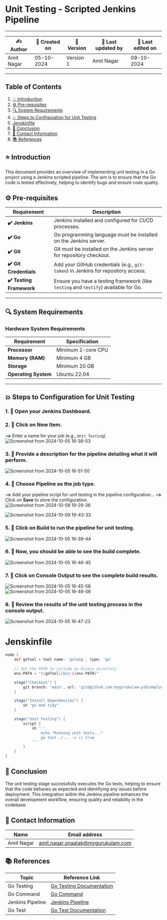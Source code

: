 # Unit Testing - Scripted Jenkins Pipeline

---

| ✍ Author      | 📅 Created on  | 📌 Version    | 📝 Last updated by | 📅 Last edited on |
|---------------|----------------|---------------|-------------------|-------------------|
| Amit Nagar     | 05-10-2024     | Version 1     | Amit Nagar        | 09-10-2024        |

---

## Table of Contents
1. [💥 Introduction](#-introduction)
2. [⚙️ Pre-requisites](#-pre-requisites)
3. [🔍 System Requirements](#-system-requirements)
4. [💥 Steps to Configuration for Unit Testing](#-steps-to-configuration-for-unit-testing)
5. [Jenskinfile](#jenkinsfile)
6. [📛 Conclusion](#-conclusion)
7. [📧 Contact Information](#-contact-information)
8. [📚 References](#-references)

## ⭐ Introduction
This document provides an overview of implementing unit testing in a Go project using a Jenkins scripted pipeline. The aim is to ensure that the Go code is tested effectively, helping to identify bugs and ensure code quality.

## ⚙️ Pre-requisites

| Requirement          | Description                                                                 |
|----------------------|-----------------------------------------------------------------------------|
| **✔️ Jenkins**          | Jenkins installed and configured for CI/CD processes.                       |
| **✔️ Go**               | Go programming language must be installed on the Jenkins server.            |
| **✔️ Git**              | Git must be installed on the Jenkins server for repository checkout.        |
| **✔️ Git Credentials**  | Add your GitHub credentials (e.g., `git-token`) in Jenkins for repository access. |
| **✔️ Testing Framework**| Ensure you have a testing framework (like `testing` and `testify`) available for Go. |

---

## 🔍 System Requirements

### Hardware System Requirements

| Requirement          | Specification                                                     |
|----------------------|-------------------------------------------------------------------|
| **Processor**        | Minimum 2-core CPU                                               |
| **Memory (RAM)**     | Minimum 4 GB                                                     |
| **Storage**          | Minimum 20 GB                                                    |
| **Operating System** | Ubuntu 22.04                                                    |

---

## 💥 Steps to Configuration for Unit Testing

### 1. 🚀 Open your Jenkins Dashboard.

### 2. 🚀 Click on **New Item**. 
**-->** Enter a name for your job (e.g., `Unit Testing`).
![Screenshot from 2024-10-05 16-38-53](https://github.com/user-attachments/assets/1c1e543d-fe5d-40db-ac7e-b1efabf71c3b)

### 3. 🚀 Provide a description for the pipeline detailing what it will perform.
![Screenshot from 2024-10-05 16-51-50](https://github.com/user-attachments/assets/7b04590f-5f0a-4886-8d46-62cfc2c2473a)

### 4. 🚀 Choose **Pipeline** as the job type. 
**-->** Add your pipeline script for unit testing in the pipeline configuration... 
**-->** Click on **Save** to store the configuration.
![Screenshot from 2024-10-09 19-29-36](https://github.com/user-attachments/assets/798e66bc-7ab3-43ea-9eb4-562af49b46c2)

![Screenshot from 2024-10-09 19-43-33](https://github.com/user-attachments/assets/606a7046-1757-432a-b354-0159cfbe526a)

### 5. 🚀 Click on **Build** to run the pipeline for unit testing.
![Screenshot from 2024-10-05 16-39-44](https://github.com/user-attachments/assets/f858f2c1-ad1d-4cae-931f-64341b956a87)

### 6. 🚀 Now, you should be able to see the build complete.
![Screenshot from 2024-10-05 16-46-45](https://github.com/user-attachments/assets/56ead5a2-e956-4aba-8643-48c91018c420)

### 7. 🚀 Click on **Console Output** to see the complete build results.
![Screenshot from 2024-10-05 16-45-58](https://github.com/user-attachments/assets/fba85534-e64b-4c33-bb79-7dc8223aeb25)
![Screenshot from 2024-10-05 16-46-06](https://github.com/user-attachments/assets/beb22ec8-12ce-4a1b-a8f3-a55625faa6b1)


### 8. 🚀 Review the results of the unit testing process in the console output.
![Screenshot from 2024-10-05 16-47-23](https://github.com/user-attachments/assets/bc3a7d99-0190-4390-8480-ce501a7fafc4)

# Jenskinfile

```groovy
node {
    def goTool = tool name: 'golang', type: 'go'
    
    // Set the PATH to include Go binary directory
    env.PATH = "${goTool}/bin:${env.PATH}"

    stage("Checkout") {
        git branch: 'main', url: 'git@github.com:mygurukulam-p10/employee-api.git', credentialsId: "amit_cred"
    }

    stage("Install Dependencies") {
        sh "go mod tidy"
    }

    stage("Unit Testing") {
        script {
            sh '''
                echo "Running unit tests..."
                go test ./... -v || true
            '''
        }
    }
}

```

## 📛 Conclusion
The unit testing stage successfully executes the Go tests, helping to ensure that the code behaves as expected and identifying any issues before deployment. This integration within the Jenkins pipeline enhances the overall development workflow, ensuring quality and reliability in the codebase.

## 📧 Contact Information

| Name       | Email address                     |
|------------|-----------------------------------|
| Amit Nagar | amit.nagar.snaatak@mygurukulam.com |

## 📚 References

| Topic                   | Reference Link                       |
|-------------------------|-------------------------------------|
| Go Testing              | [Go Testing Documentation](https://golang.org/pkg/testing/) |
| Go Command              | [Go Command](https://golang.org/ref/go) |
| Jenkins Pipeline        | [Jenkins Pipeline](https://www.jenkins.io/doc/book/pipeline/) |
| Go Test                 | [Go Test Documentation](https://golang.org/pkg/testing/#hdr-Testable) |


